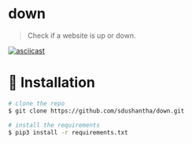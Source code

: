 # down
> Check if a website is up or down.

[![asciicast](https://asciinema.org/a/185168.png)](https://asciinema.org/a/185168)

# :floppy_disk: Installation

```bash
# clone the repo
$ git clone https://github.com/sdushantha/down.git

# install the requirements
$ pip3 install -r requirements.txt
```
